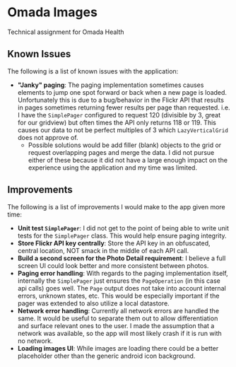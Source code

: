 # Omada Images
Technical assignment for Omada Health

## Known Issues
The following is a list of known issues with the application:

- **"Janky" paging**: The paging implementation sometimes causes elements to jump one spot forward or 
back when a new page is loaded. Unfortunately this is due to a bug/behavior in the Flickr API that 
results in pages sometimes returning fewer results per page than requested. i.e. I have the 
`SimplePager` configured to request 120 (divisible by 3, great for our gridview) but often times the 
API only returns 118 or 119. This causes our data to not be perfect multiples of 3 which 
`LazyVerticalGrid` does not approve of.
  - Possible solutions would be add filler (blank) objects to the grid or request overlapping pages
and merge the data. I did not pursue either of these because it did not have a large enough impact 
on the experience using the application and my time was limited.

## Improvements
The following is a list of improvements I would make to the app given more time:

- **Unit test `SimplePager`**: I did not get to the point of being able to write unit tests for the 
`SimplePager` class. This would help ensure paging integrity.
- **Store Flickr API key centrally**: Store the API key in an obfuscated, central location, NOT smack 
in the middle of each API call.
- **Build a second screen for the Photo Detail requirement**: I believe a full screen UI could look 
better and more consistent between photos.
- **Paging error handling**: With regards to the paging implementation itself, internally the 
`SimplePager` just ensures the `PageOperation` (in this case api calls) goes well. The `Page` output 
does not take into account internal errors, unknown states, etc. This would be especially important 
if the pager was extended to also utilize a local datastore.
- **Network error handling**: Currently all network errors are handled the same. It would be useful
to separate them out to allow differentiation and surface relevant ones to the user. I made the 
assumption that a network was available, so the app will most likely crash if it is run with no 
network.
- **Loading images UI**: While images are loading there could be a better placeholder other than the 
generic android icon background.